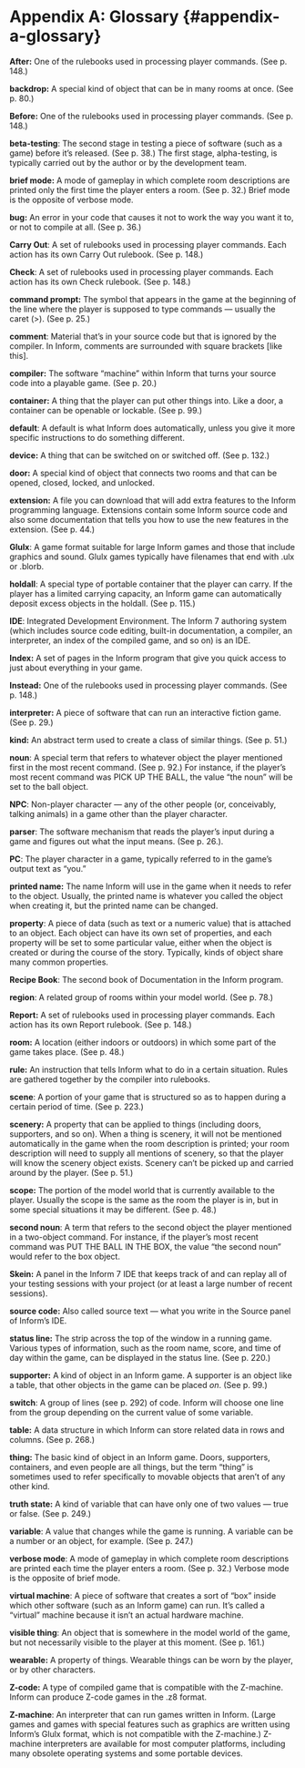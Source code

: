 # Appendix A: Glossary {#appendix-a-glossary}

**After:** One of the rulebooks used in processing player commands. (See p. 148.)

**backdrop:** A special kind of object that can be in many rooms at once. (See p. 80.)

**Before:** One of the rulebooks used in processing player commands. (See p. 148.)

**beta-testing**: The second stage in testing a piece of software (such as a game) before it’s released. (See p. 38.) The first stage, alpha-testing, is typically carried out by the author or by the development team.

**brief mode:** A mode of gameplay in which complete room descriptions are printed only the first time the player enters a room. (See p. 32.) Brief mode is the opposite of verbose mode.

**bug:** An error in your code that causes it not to work the way you want it to, or not to compile at all. (See p. 36.)

**Carry Out**: A set of rulebooks used in processing player commands. Each action has its own Carry Out rulebook. (See p. 148.)

**Check**: A set of rulebooks used in processing player commands. Each action has its own Check rulebook. (See p. 148.)

**command prompt:** The symbol that appears in the game at the beginning of the line where the player is supposed to type commands — usually the caret (&gt;). (See p. 25.)

**comment**: Material that’s in your source code but that is ignored by the compiler. In Inform, comments are surrounded with square brackets [like this].

**compiler:** The software “machine” within Inform that turns your source code into a playable game. (See p. 20.)

**container:** A thing that the player can put other things into. Like a door, a container can be openable or lockable. (See p. 99.)

**default**: A default is what Inform does automatically, unless you give it more specific instructions to do something different.

**device:** A thing that can be switched on or switched off. (See p. 132.)

**door:** A special kind of object that connects two rooms and that can be opened, closed, locked, and unlocked.

**extension:** A file you can download that will add extra features to the Inform programming language. Extensions contain some Inform source code and also some documentation that tells you how to use the new features in the extension. (See p. 44.)

**Glulx**: A game format suitable for large Inform games and those that include graphics and sound. Glulx games typically have filenames that end with .ulx or .blorb.

**holdall**: A special type of portable container that the player can carry. If the player has a limited carrying capacity, an Inform game can automatically deposit excess objects in the holdall. (See p. 115.)

**IDE**: Integrated Development Environment. The Inform 7 authoring system (which includes source code editing, built-in documentation, a compiler, an interpreter, an index of the compiled game, and so on) is an IDE.

**Index:** A set of pages in the Inform program that give you quick access to just about everything in your game.

**Instead:** One of the rulebooks used in processing player commands. (See p. 148.)

**interpreter:** A piece of software that can run an interactive fiction game. (See p. 29.)

**kind:** An abstract term used to create a class of similar things. (See p. 51.)

**noun**: A special term that refers to whatever object the player mentioned first in the most recent command. (See p. 92.) For instance, if the player’s most recent command was PICK UP THE BALL, the value “the noun” will be set to the ball object.

**NPC**: Non-player character — any of the other people (or, conceivably, talking animals) in a game other than the player character.

**parser**: The software mechanism that reads the player’s input during a game and figures out what the input means. (See p. 26.).

**PC**: The player character in a game, typically referred to in the game’s output text as “you.”

**printed name:** The name Inform will use in the game when it needs to refer to the object. Usually, the printed name is whatever you called the object when creating it, but the printed name can be changed.

**property**: A piece of data (such as text or a numeric value) that is attached to an object. Each object can have its own set of properties, and each property will be set to some particular value, either when the object is created or during the course of the story. Typically, kinds of object share many common properties.

**Recipe Book**: The second book of Documentation in the Inform program.

**region**: A related group of rooms within your model world. (See p. 78.)

**Report:** A set of rulebooks used in processing player commands. Each action has its own Report rulebook. (See p. 148.)

**room:** A location (either indoors or outdoors) in which some part of the game takes place. (See p. 48.)

**rule:** An instruction that tells Inform what to do in a certain situation. Rules are gathered together by the compiler into rulebooks.

**scene**: A portion of your game that is structured so as to happen during a certain period of time. (See p. 223.)

**scenery:** A property that can be applied to things (including doors, supporters, and so on). When a thing is scenery, it will not be mentioned automatically in the game when the room description is printed; your room description will need to supply all mentions of scenery, so that the player will know the scenery object exists. Scenery can’t be picked up and carried around by the player. (See p. 51.)

**scope:** The portion of the model world that is currently available to the player. Usually the scope is the same as the room the player is in, but in some special situations it may be different. (See p. 48.)

**second noun**: A term that refers to the second object the player mentioned in a two-object command. For instance, if the player’s most recent command was PUT THE BALL IN THE BOX, the value “the second noun” would refer to the box object.

**Skein:** A panel in the Inform 7 IDE that keeps track of and can replay all of your testing sessions with your project (or at least a large number of recent sessions).

**source code:** Also called source text — what you write in the Source panel of Inform’s IDE.

**status line:** The strip across the top of the window in a running game. Various types of information, such as the room name, score, and time of day within the game, can be displayed in the status line. (See p. 220.)

**supporter:** A kind of object in an Inform game. A supporter is an object like a table, that other objects in the game can be placed _on_. (See p. 99.)

**switch**: A group of lines (see p. 292) of code. Inform will choose one line from the group depending on the current value of some variable.

**table:** A data structure in which Inform can store related data in rows and columns. (See p. 268.)

**thing:** The basic kind of object in an Inform game. Doors, supporters, containers, and even people are all things, but the term “thing” is sometimes used to refer specifically to movable objects that aren’t of any other kind.

**truth state:** A kind of variable that can have only one of two values — true or false. (See p. 249.)

**variable**: A value that changes while the game is running. A variable can be a number or an object, for example. (See p. 247.)

**verbose mode**: A mode of gameplay in which complete room descriptions are printed each time the player enters a room. (See p. 32.) Verbose mode is the opposite of brief mode.

**virtual machine**: A piece of software that creates a sort of “box” inside which other software (such as an Inform game) can run. It’s called a “virtual” machine because it isn’t an actual hardware machine.

**visible thing**: An object that is somewhere in the model world of the game, but not necessarily visible to the player at this moment. (See p. 161.)

**wearable:** A property of things. Wearable things can be worn by the player, or by other characters.

**Z-code:** A type of compiled game that is compatible with the Z-machine. Inform can produce Z-code games in the .z8 format.

**Z-machine**: An interpreter that can run games written in Inform. (Large games and games with special features such as graphics are written using Inform’s Glulx format, which is not compatible with the Z-machine.) Z-machine interpreters are available for most computer platforms, including many obsolete operating systems and some portable devices.
